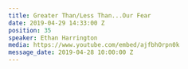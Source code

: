 ```yaml
---
title: Greater Than/Less Than...Our Fear
date: 2019-04-29 14:33:00 Z
position: 35
speaker: Ethan Harrington
media: https://www.youtube.com/embed/ajfbhOrpn0k
message_date: 2019-04-28 10:00:00 Z
---
```



